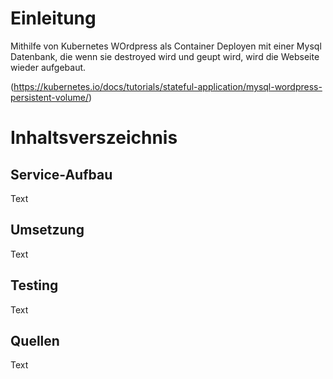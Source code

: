 # Einleitung
Mithilfe von Kubernetes WOrdpress als Container Deployen mit einer Mysql Datenbank, die wenn sie destroyed wird und geupt wird, wird die Webseite wieder aufgebaut. 

(https://kubernetes.io/docs/tutorials/stateful-application/mysql-wordpress-persistent-volume/)

# Inhaltsverszeichnis

## Service-Aufbau 
Text

## Umsetzung
Text

## Testing
Text

## Quellen
Text